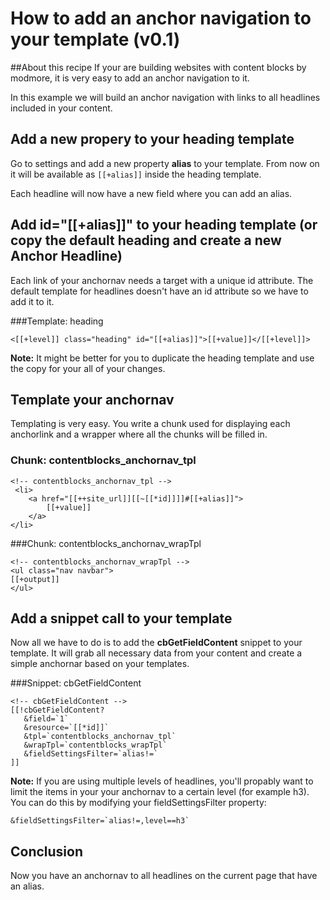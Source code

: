# How to add an anchor navigation to your template (v0.1)

##About this recipe
If your are building websites with content blocks by modmore, it is very easy to add an anchor navigation to it.

In this example we will build an anchor navigation with links to all headlines included in your content.

## Add a new propery to your heading template
Go to settings and add a new property **alias** to your template. From now on it will be available as ```[[+alias]]``` inside the heading template.

Each headline will now have a new field where you can add an alias.

## Add id="[[+alias]]" to your heading template (or copy the default heading and create a new Anchor Headline)
Each link of your anchornav needs a target with a unique id attribute. The default template for headlines doesn't have an id attribute so we have to add it to it.

###Template: heading
```
<[[+level]] class="heading" id="[[+alias]]">[[+value]]</[[+level]]>
```
**Note:** It might be better for you to duplicate the heading template and use the copy for your all of your changes.

## Template your anchornav
Templating is very easy. You write a chunk used for displaying each anchorlink and a wrapper where all the chunks will be filled in.

### Chunk: contentblocks_anchornav_tpl
```
<!-- contentblocks_anchornav_tpl --> 
 <li>
    <a href="[[++site_url]][[~[[*id]]]]#[[+alias]]">
        [[+value]]
    </a>
</li>
```

###Chunk: contentblocks_anchornav_wrapTpl
```
<!-- contentblocks_anchornav_wrapTpl -->
<ul class="nav navbar">
[[+output]]
</ul> 
```

## Add a snippet call to your template
Now all we have to do is to add the **cbGetFieldContent** snippet to your template. It will grab all necessary data from your content and create a simple anchornar based on your templates.

###Snippet: cbGetFieldContent
```
<!-- cbGetFieldContent -->
[[!cbGetFieldContent?
   &field=`1`
   &resource=`[[*id]]`
   &tpl=`contentblocks_anchornav_tpl`
   &wrapTpl=`contentblocks_wrapTpl`
   &fieldSettingsFilter=`alias!=`
]]
```
**Note:** If you are using multiple levels of headlines, you'll propably want to limit the items in your your anchornav to a certain level (for example h3). You can do this by modifying your fieldSettingsFilter property:

``` &fieldSettingsFilter=`alias!=,level==h3` ```


## Conclusion
Now you have an anchornav to all headlines on the current page that have an alias.
